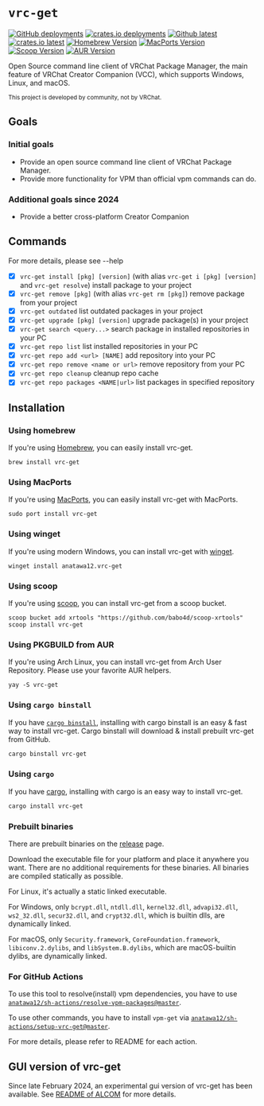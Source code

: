 `vrc-get`
====

[![GitHub deployments][shields-github-deploy]][release-vrc-get]
[![crates.io deployments][shields-crates-io-deploy]][crates-io-vrc-get]
[![Github latest][shields-github-version]][release-vrc-get]
[![crates.io latest][shields-crates-io-version]][crates-io-vrc-get]
[![Homebrew Version][shields-homebrew-version]][homebrew-vrc-get]
[![MacPorts Version][shields-macports-vrc-get]][macports-vrc-get]
[![Scoop Version][shields-scoop-version]][scoop-vrc-get]
[![AUR Version][shields-aur-version]][aur-vrc-get]

Open Source command line client of VRChat Package Manager, 
the main feature of VRChat Creator Companion (VCC), which supports Windows, Linux, and macOS.

<small>This project is developed by community, not by VRChat.</small>

## Goals

### Initial goals

- Provide an open source command line client of VRChat Package Manager.
- Provide more functionality for VPM than official vpm commands can do.

### Additional goals since 2024
- Provide a better cross-platform Creator Companion

## Commands

For more details, please see --help

- [x] `vrc-get install [pkg] [version]` (with alias `vrc-get i [pkg] [version]` and `vrc-get resolve`) 
  install package to your project
- [x] `vrc-get remove [pkg]` (with alias `vrc-get rm [pkg]`) remove package from your project
- [x] `vrc-get outdated` list outdated packages in your project
- [x] `vrc-get upgrade [pkg] [version]` upgrade package(s) in your project
- [x] `vrc-get search <query...>` search package in installed repositories in your PC
- [x] `vrc-get repo list` list installed repositories in your PC
- [x] `vrc-get repo add <url> [NAME]` add repository into your PC
- [x] `vrc-get repo remove <name or url>` remove repository from your PC
- [x] `vrc-get repo cleanup` cleanup repo cache
- [x] `vrc-get repo packages <NAME|url>` list packages in specified repository

## Installation

### Using homebrew

If you're using [Homebrew], you can easily install vrc-get.

```
brew install vrc-get
```

### Using MacPorts

If you're using [MacPorts], you can easily install vrc-get with MacPorts.

```
sudo port install vrc-get
```

### Using winget

If you're using modern Windows, you can install vrc-get with [winget].

```pwsh
winget install anatawa12.vrc-get
```

### Using scoop

<!-- TODO: update when published to official repository -->

If you're using [scoop], you can install vrc-get from a scoop bucket.

```
scoop bucket add xrtools "https://github.com/babo4d/scoop-xrtools"
scoop install vrc-get
```

### Using PKGBUILD from AUR

If you're using Arch Linux, you can install vrc-get from Arch User Repository.
Please use your favorite AUR helpers.

```
yay -S vrc-get
```

### Using `cargo binstall`

If you have [`cargo binstall`][cargo-binstall], installing with cargo binstall is an easy & fast way to install vrc-get.
Cargo binstall will download & install prebuilt vrc-get from GitHub.

```bash
cargo binstall vrc-get
```

### Using `cargo`

If you have [cargo], installing with cargo is an easy way to install vrc-get.

```bash
cargo install vrc-get
```

### Prebuilt binaries

There are prebuilt binaries on the [release][release-vrc-get] page.

Download the executable file for your platform and place it anywhere you want.
There are no additional requirements for these binaries. All binaries are compiled statically as possible.

For Linux, it's actually a static linked executable.

For Windows, only `bcrypt.dll`, `ntdll.dll`, `kernel32.dll`, `advapi32.dll`, `ws2_32.dll`, `secur32.dll`, 
and `crypt32.dll`, which is builtin dlls, are dynamically linked.

For macOS, only `Security.framework`, `CoreFoundation.framework`, `libiconv.2.dylibs`, and `libSystem.B.dylibs`, 
which are macOS-builtin dylibs, are dynamically linked.

### For GitHub Actions

To use this tool to resolve(install) vpm dependencies, you have to use 
[`anatawa12/sh-actions/resolve-vpm-packages@master`][resolve-vpm-packages].

To use other commands, you have to install `vpm-get` via [`anatawa12/sh-actions/setup-vrc-get@master`][setup-vrc-get].

For more details, please refer to README for each action.

## GUI version of vrc-get

Since late February 2024, an experimental gui version of vrc-get has been available.
See [README of ALCOM][alcom] for more details.

[shields-github-deploy]: https://img.shields.io/github/deployments/anatawa12/vrc-get/master%20branch?label=github%20deployment
[shields-crates-io-deploy]: https://img.shields.io/github/deployments/anatawa12/vrc-get/crates.io?label=crates.io%20deployment
[shields-github-version]: https://img.shields.io/github/v/release/anatawa12/vrc-get
[shields-crates-io-version]: https://img.shields.io/crates/v/vrc-get
[shields-aur-version]: https://img.shields.io/aur/version/vrc-get
[shields-homebrew-version]: https://img.shields.io/homebrew/v/vrc-get
[shields-macports-vrc-get]: https://img.shields.io/badge/dynamic/json?url=https%3A%2F%2Fports.macports.org%2Fapi%2Fv1%2Fports%2Fvrc-get%2F&query=%24.version&label=macports
[shields-scoop-version]: https://img.shields.io/scoop/v/vrc-get?bucket=https%3A%2F%2Fgithub.com%2Fbabo4d%2Fscoop-xrtools

<!-- TODO: macports: https://github.com/badges/shields/issues/9588 -->

[cargo]: https://github.com/rust-lang/cargo/
[cargo-binstall]: https://github.com/cargo-bins/cargo-binstall#cargo-binaryinstall
[Homebrew]: https://brew.sh
[MacPorts]: https://www.macports.org
[scoop]: https://scoop.sh
[winget]: https://learn.microsoft.com/windows/package-manager/

[alcom]: ./vrc-get-gui/README.md

[release-vrc-get]: https://github.com/anatawa12/vrc-get/releases/latest
[resolve-vpm-packages]: https://github.com/anatawa12/sh-actions/tree/master/resolve-vpm-packages
[setup-vrc-get]: https://github.com/anatawa12/sh-actions/tree/master/setup-vrc-get

[crates-io-vrc-get]: https://crates.io/crates/vrc-get
[aur-vrc-get]: https://aur.archlinux.org/packages/vrc-get
[homebrew-vrc-get]: https://formulae.brew.sh/formula/vrc-get
[macports-vrc-get]: https://ports.macports.org/port/vrc-get
[scoop-vrc-get]: https://github.com/babo4d/scoop-xrtools/blob/master/bucket/vrc-get.json
